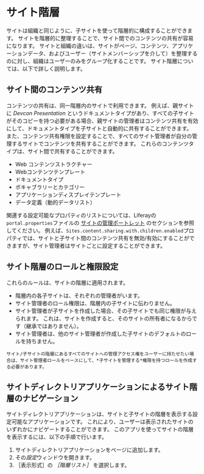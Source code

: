 # サイト階層

サイトは組織と同じように、子サイトを使って階層的に構成することができます。 サイトを階層的に整理することで、サイト間でのコンテンツの共有が容易になります。 サイトと組織の違いは、サイトがページ、コンテンツ、アプリケーションデータ、およびユーザー（サイトメンバーシップを介して）を整理するのに対し、組織はユーザーのみをグループ化することです。 サイト階層については、以下で詳しく説明します。

## サイト間のコンテンツ共有

コンテンツの共有は、同一階層内のサイトで利用できます。 例えば、親サイトに *Devcon Presentation* というドキュメントタイプがあり、すべての子サイトがそのコピーを持つ必要がある場合、親サイトの管理者はコンテンツ共有を有効にして、ドキュメントタイプを子サイトと自動的に共有することができます。 また、コンテンツ共有権限を設定することで、すべてのサイト管理者が自分の管理するサイトでコンテンツを共有することができます。 これらのコンテンツタイプは、サイト間で共有することができます。

* Web コンテンツストラクチャー
* Webコンテンツテンプレート
* ドキュメントタイプ
* ボキャブラリーとカテゴリー
* アプリケーションディスプレイテンプレート
* データ定義（動的データリスト）

関連する設定可能なプロパティのリストについては、Liferayの`portal.properties`ファイルの [サイトの管理ポートレット](https://learn.liferay.com/reference/latest/en/dxp/propertiesdoc/portal.properties.html#Sites%20Admin%20Portlet) のセクションを参照してください。 例えば、`Sites.content.sharing.with.children.enabled`プロパティでは、サイトと子サイト間のコンテンツ共有を無効/有効にすることができますが、サイト管理者はサイトごとに設定することができます。

## サイト階層のロールと権限設定

これらのルールは、サイトの階層に適用されます。

* 階層内の各子サイトは、それぞれの管理者がいます。
* サイト管理者のロール権限は、階層内の子サイトに伝わりません。
* サイト管理者が子サイトを作成した場合、その子サイトでも同じ権限が与えられます。 これは、サイトを作成すると、そのサイトの所有者になるからです（継承ではありません）。
* サイト管理者は、他のサイト管理者が作成した子サイトのデフォルトのロールを持ちません。

```{note}
サイト/子サイトの階層にあるすべてのサイトへの管理アクセス権をユーザーに持たせたい場合は、サイト管理者ロールをベースにして、*子サイトを管理する*権限を持つロールを作成する必要があります。
```

## サイトディレクトリアプリケーションによるサイト階層のナビゲーション

サイトディレクトリアプリケーションは、サイトと子サイトの階層を表示する設定可能なアプリケーションです。 これにより、ユーザーは表示されたサイトのいずれかにナビゲートすることができます。 このアプリを使ってサイトの階層を表示するには、以下の手順で行います。

1. サイトディレクトリアプリケーションをページに追加します。
1. その*設定*ウィンドウを開きます。
1. ［表示形式］の *［階層リスト］* を選択します。
